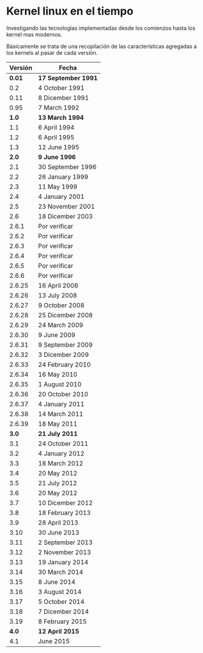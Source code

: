 # Kernel linux en el tiempo
Investigando las tecnologías implementadas desde los comienzos hasta los kernel mas modernos.

Básicamente se trata de una recopilación de las características agregadas a los kernels al pasar de cada versión.

| Versión | Fecha |
|--------|--------|
|**0.01**|**17 September 1991**|
| 0.2 | 4 October 1991 |
| 0.11 | 8 Dicember 1991 |
| 0.95 | 7 March 1992 |
|**1.0**|**13 March 1994**|
| 1.1 | 6 April 1994 |
| 1.2 | 6 April 1995 |
| 1.3 | 12 June 1995 |
|**2.0**|**9 June 1996**|
| 2.1 | 30 September 1996 |
| 2.2 | 26 January 1999 |
| 2.3 | 11 May 1999 |
| 2.4 | 4 January 2001 |
| 2.5 | 23 November 2001 |
| 2.6 | 18 Dicember 2003 |
| 2.6.1  | Por verificar |
| 2.6.2  | Por verificar |
| 2.6.3  | Por verificar |
| 2.6.4  | Por verificar |
| 2.6.5  | Por verificar |
| 2.6.6  | Por verificar |
| 2.6.25 | 16 April 2008 |
| 2.6.26 | 13 July 2008 |
| 2.6.27 | 9 October 2008 |
| 2.6.28 | 25 Dicember 2008|
| 2.6.29 | 24 March 2009 |
| 2.6.30 | 9 June 2009 |
| 2.6.31 | 9 September 2009 |
| 2.6.32 | 3 Dicember 2009 |
| 2.6.33 | 24 February 2010 |
| 2.6.34 | 16 May 2010 |
| 2.6.35 | 1 August 2010 |
| 2.6.36 | 20 October 2010 |
| 2.6.37 | 4 January 2011 |
| 2.6.38 | 14 March 2011 |
| 2.6.39 | 18 May 2011 |
|**3.0**|**21 July 2011**|
| 3.1 | 24 October 2011 |
| 3.2 | 4 January 2012 |
| 3.3 | 18 March 2012 |
| 3.4 | 20 May 2012 |
| 3.5 | 21 July 2012 |
| 3.6 | 20 May 2012 |
| 3.7 | 10 Dicember 2012 |
| 3.8 | 18 February 2013 |
| 3.9 | 28 April 2013 |
| 3.10 | 30 June 2013 |
| 3.11 | 2 September 2013 |
| 3.12 | 2 November 2013 |
| 3.13 | 19 January 2014 |
| 3.14 | 30 March 2014 |
| 3.15 | 8 June 2014 |
| 3.16 | 3 August 2014 |
| 3.17 | 5 October 2014 |
| 3.18 | 7 Dicember 2014 |
| 3.19 | 8 February 2015 |
|**4.0**|**12 April 2015**|
| 4.1 | June 2015 |